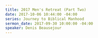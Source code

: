 ```yaml
---
title: 2017 Men's Retreat (Part Two)
date: 2017-10-06 10:44:00 -04:00
series: Journey to Biblical Manhood
sermon_date: 2017-09-30 10:00:00 -04:00
speaker: Denis Beausejour
---
```


